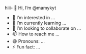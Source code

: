 hiii- 👋 Hi, I’m @mamykyt
- 👀 I’m interested in ...
- 🌱 I’m currently learning ...
- 💞️ I’m looking to collaborate on ...
- 📫 How to reach me ...
- 😄 Pronouns: ...
- ⚡ Fun fact: ...

<!---
mamykyt/mamykyt is a ✨ special ✨ repository because its `README.md` (this file) appears on your GitHub profile.
You can click the Preview link to take a look at your changes.
--->
